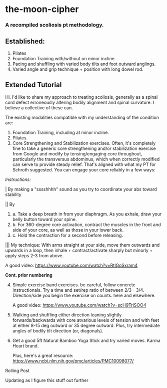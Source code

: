 # the-moon-cipher

### A recompiled scoliosis pt methodology.

## Established:
1. Pilates
2. Foundation Training with/without on minor incline.
3. Pacing and shuffling with varied body tilts and foot outward anglings.
4. Varied angle and grip technique + position with long dowel rod. 

## Extended Tutorial
Hi. I'd like to share my approach to treating scoliosis, generally as a spinal cord defect erroneously altering bodily alignment and spinal curvature. I believe a collective of these can.

The existing modalities compatible with my understanding of the condition are:

1. Foundation Training, including at minor incline.
2. Pilates.
3. Core Strengthening and Stabilization exercises. Often, it's completely fine to take a generic core strengthening and/or stabilization exercise from Google and modify by tensing/engaging core throughout, particularly the transversus abdominus, which when correctly modified can serve to provide steady relief. That's aligned with what my PT for Schroth suggested. You can engage your core reliably in a few ways:

*Instructions:*

| By making a "sssshhhh" sound as you try to coordinate your abs toward stability

|| By 

  1. a. Take a deep breath in from your diaphragm. As you exhale, draw your belly button toward your spine.
  2. b. For 360-degree core activation, contract the muscles in the front and side of your core, as well as those in your lower back.
  3. c. Hold the contraction for a second before releasing.



||| My technique: With arms straight at your side, move them outwards and upwards in a loop, then inhale + contract/activate sharply but minorly + apply steps 2-3 from above.

A good video: https://www.youtube.com/watch?v=RtIGoSxram4

**Cont. prior numbering**

4. Simple exercise band exercises. be careful, follow concrete instructionals. Try a time and set/rep ratio of between 2/3 - 3/4. Direction/side you begin the exercise on counts. here and elsewhere.

    A good video: https://www.youtube.com/watch?v=scH9TrlSOO4

5. Walking and shuffling either direction leaning slightly forwards/backwards with core atvarious levels of tension and with feet at either 8-15 deg outward or 35 degree outward. Plus, try intermediate angles of bodily tilt direction (or, diagonals).

6. Get a good 5ft Natural Bamboo Yoga Stick and try varied moves. Karma Heart brand.  

    Plus, here's a great resource: https://www.ncbi.nlm.nih.gov/pmc/articles/PMC10098077/

Rolling Post

Updating as I figure this stuff out further
